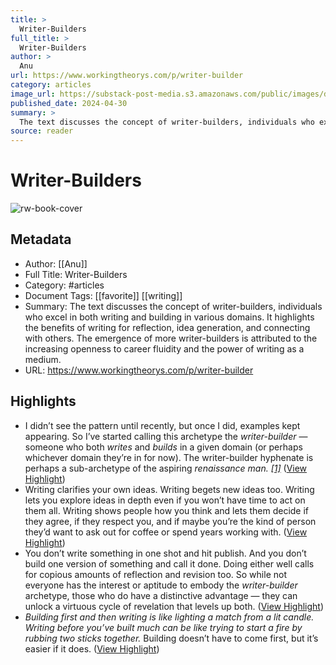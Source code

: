 ```yaml
---
title: >
  Writer-Builders
full_title: >
  Writer-Builders
author: >
  Anu
url: https://www.workingtheorys.com/p/writer-builder
category: articles
image_url: https://substack-post-media.s3.amazonaws.com/public/images/d6d4b7ac-f07e-45ef-ae02-70b9533a2ccc_3120x2263.png
published_date: 2024-04-30
summary: >
  The text discusses the concept of writer-builders, individuals who excel in both writing and building in various domains. It highlights the benefits of writing for reflection, idea generation, and connecting with others. The emergence of more writer-builders is attributed to the increasing openness to career fluidity and the power of writing as a medium.
source: reader
---
```

# Writer-Builders

![rw-book-cover](https://substack-post-media.s3.amazonaws.com/public/images/d6d4b7ac-f07e-45ef-ae02-70b9533a2ccc_3120x2263.png)

## Metadata
- Author: [[Anu]]
- Full Title: Writer-Builders
- Category: #articles
- Document Tags: [[favorite]] [[writing]] 
- Summary: The text discusses the concept of writer-builders, individuals who excel in both writing and building in various domains. It highlights the benefits of writing for reflection, idea generation, and connecting with others. The emergence of more writer-builders is attributed to the increasing openness to career fluidity and the power of writing as a medium.
- URL: https://www.workingtheorys.com/p/writer-builder

## Highlights
- I didn’t see the pattern until recently, but once I did, examples kept appearing. So I’ve started calling this archetype the *writer-builder* — someone who both *writes* and *builds* in a given domain (or perhaps whichever domain they’re in for now). The writer-builder hyphenate is perhaps a sub-archetype of the aspiring *renaissance man. [[1]](https://www.workingtheorys.com/p/writer-builder?utm_campaign=post&utm_medium=web#footnote-1-142209042)* ([View Highlight](https://read.readwise.io/read/01j08fkrb7zvvpf5h0y61dqeyh))
- Writing clarifies your own ideas. Writing begets new ideas too. Writing lets you explore ideas in depth even if you won’t have time to act on them all. Writing shows people how you think and lets them decide if they agree, if they respect you, and if maybe you’re the kind of person they’d want to ask out for coffee or spend years working with. ([View Highlight](https://read.readwise.io/read/01j08fm6s03qh8bfdr2v8m639t))
- You don’t write something in one shot and hit publish. And you don’t build one version of something and call it done. Doing either well calls for copious amounts of reflection and revision too. So while not everyone has the interest or aptitude to embody the *writer-builder* archetype, those who do have a distinctive advantage — they can unlock a virtuous cycle of revelation that levels up both. ([View Highlight](https://read.readwise.io/read/01j08fmnn4vszq3wrf8xwke3sp))
- *Building first and then writing is like lighting a match from a lit candle. Writing before you’ve built much can be like trying to start a fire by rubbing two sticks together.* Building doesn’t have to come first, but it’s easier if it does. ([View Highlight](https://read.readwise.io/read/01j08frdwayqkxm4p0d1jgs0d5))


